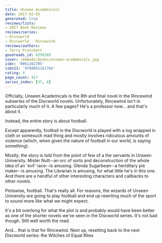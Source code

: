```yaml
---
title: Unseen Academicals
date: 2017-02-03
generated: true
reviews/lists:
- 2017 Book Reviews
reviews/series:
- Discworld
- Discworld - Rincewind
reviews/authors:
- Terry Pratchett
goodreads_id: 6250169
cover: /embeds/books/unseen-academicals.jpg
isbn: '0061161705'
isbn13: '9780061161704'
rating: 4
page_count: 417
series_index: [37, 8]
---
```

Officially, Unseen Academicals is the 8th and final novel in the Rincewind subseries of the Discworld novels. Unfortunately, Rincewind isn't in particularly much of it. A few pages? He's a professor now... and that's about it.  

Instead, the entire story is about football.  

<!--more-->

Except apparently, football in the Discworld is played with a log wrapped in cloth or somesuch mad thing and mostly involves ridiculous amounts of violence (which, when given the nature of football in our world, is saying something).  

Mostly, the story is told from the point of few of a the servants in Unseen University. Mister Nutt--an orc of sorts and deconstruction of the whole idea of an 'evil' race--is amusing. Glenda Sugarbean--a heriditary pie maker--is amusing. The Librarian is amusing, for what little he's in this one. And there are a handful of other interesting characters and callbacks to other novels.  

Plotswise, football. That's really all. For reasons, the wizards of Unseen University are going to play football and end up rewriting much of the sport to sound more like what we might expect.  

It's a bit overlong for what the plot is and probably would have been better as one of the shorter novels we've seen in the Discworld series. It's not bad though. Still well worth the read.  

And... that is that for Rincewind. Next up, resetting back to the next Discworld series: the Witches of Equal Rites